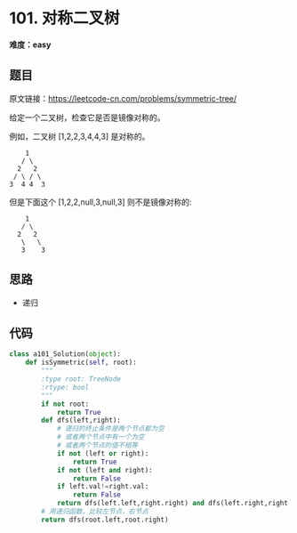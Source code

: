 # 101. 对称二叉树
**难度：easy**
## 题目
原文链接：https://leetcode-cn.com/problems/symmetric-tree/

给定一个二叉树，检查它是否是镜像对称的。

例如，二叉树 [1,2,2,3,4,4,3] 是对称的。
```
    1
   / \
  2   2
 / \ / \
3  4 4  3
```
但是下面这个 [1,2,2,null,3,null,3] 则不是镜像对称的:
```
    1
   / \
  2   2
   \   \
   3    3
```


## 思路
* 递归
## 代码
```python
class a101_Solution(object):
	def isSymmetric(self, root):
		"""
		:type root: TreeNode
		:rtype: bool
		"""
		if not root:
			return True
		def dfs(left,right):
			# 递归的终止条件是两个节点都为空
			# 或者两个节点中有一个为空
			# 或者两个节点的值不相等
			if not (left or right):
				return True
			if not (left and right):
				return False
			if left.val!=right.val:
				return False
			return dfs(left.left,right.right) and dfs(left.right,right.left)
		# 用递归函数，比较左节点，右节点
		return dfs(root.left,root.right)
```
